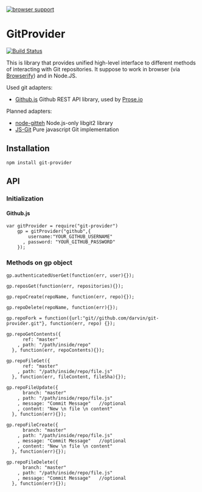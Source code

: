 [![browser support](https://ci.testling.com/darvin/git-provider.png)](https://ci.testling.com/darvin/git-provider)

# GitProvider
[![Build Status](https://travis-ci.org/darvin/git-provider.png?branch=master)](https://travis-ci.org/darvin/git-provider)



This is library that provides unified high-level interface to different methods of interacting with Git repositories. It suppose to work in browser (via [Browserify](browserify.org)) and in Node.JS.

Used git adapters:

  - [Github.js](https://github.com/michael/github) Github REST API library, used by [Prose.io](http://prose.io/)

Planned adapters:

  - [node-gitteh](https://github.com/libgit2/node-gitteh) Node.js-only libgit2 library
  - [JS-Git](https://github.com/creationix/js-git) Pure javascript Git implementation

## Installation

    npm install git-provider


## API


### Initialization

#### Github.js

    var gitProvider = require("git-provider")
        gp = gitProvider("github",{
            username:"YOUR_GITHUB_USERNAME"
          , password: "YOUR_GITHUB_PASSWORD"
        });

### Methods on gp object
  
    gp.authenticatedUserGet(function(err, user){});

    gp.reposGet(function(err, repositories){});

    gp.repoCreate(repoName, function(err, repo){});

    gp.repoDelete(repoName, function(err){});

    gp.repoFork = function({url:"git//github.com/darvin/git-provider.git"}, function(err, repo) {});

    gp.repoGetContents({
          ref: "master"
        , path: "/path/inside/repo"
      }, function(err, repoContents){});

    gp.repoFileGet({
          ref: "master"
        , path: "/path/inside/repo/file.js"
      }, function(err, fileContent, fileSha){});

    gp.repoFileUpdate({
          branch: "master"
        , path: "/path/inside/repo/file.js"
        , message: "Commit Message"   //optional
        , content: "New \n file \n content"
      }, function(err){});

    gp.repoFileCreate({
          branch: "master"
        , path: "/path/inside/repo/file.js"
        , message: "Commit Message"   //optional
        , content: "New \n file \n content"
      }, function(err){});

    gp.repoFileDelete({
          branch: "master"
        , path: "/path/inside/repo/file.js"
        , message: "Commit Message"   //optional
      }, function(err){});


